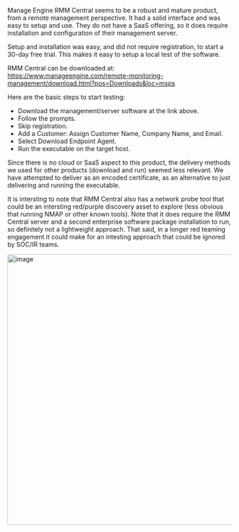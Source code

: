 Manage Engine RMM Central seems to be a robust and mature product, from a remote management perspective. It had a solid interface and was easy to setup and use. They do not have a SaaS offering, so it does require installation and configuration of their management server. 

Setup and installation was easy, and did not require registration, to start a 30-day free trial. This makes it easy to setup a local test of the software.  

RMM Central can be downloaded at: https://www.manageengine.com/remote-monitoring-management/download.html?pos=Downloads&loc=msps

Here are the basic steps to start testing:
 - Download the management/server software at the link above.
 - Follow the prompts.
 - Skip registration.
 - Add a Customer: Assign Customer Name, Company Name, and Email.
 - Select Download Endpoint Agent.
 - Run the executable on the target host. 

Since there is no cloud or SaaS aspect to this product, the delivery methods we used for other products (download and run) seemed less relevant. We have attempted to deliver as an encoded certificate, as an alternative to just delivering and running the executable.   

It is intersting to note that RMM Central also has a network probe tool that could be an intersting red/purple discovery asset to explore (less obvious that running NMAP or other known tools). Note that it does require the RMM Central server and a second enterprise software package installation to run, so definitely not a lightweight approach. That said, in a longer red teaming engagement it could make for an intesting approach that could be ignored by SOC/IR teams.  


<img width="995" height="608" alt="image" src="https://github.com/user-attachments/assets/01f340db-b78d-4246-8b73-4983744f9798" />
